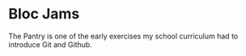 # Bloc Jams

The Pantry is one of the early exercises my school curriculum had to introduce Git and Github.
